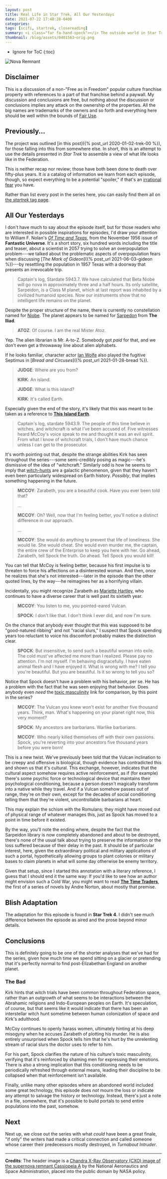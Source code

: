 ```yaml
---
layout: post
title: Real Life in Star Trek, All Our Yesterdays
date: 2021-07-22 17:48:28-0400
categories:
tags: [scifi, startrek, closereading]
summary: <i class="far fa-hand-spock"></i> The outside world in Star Trek
thumbnail: /blog/assets/0401563~orig.png
---
```


* Ignore for ToC
{:toc}

![Nova Remnant](/blog/assets/0401563~orig.png "Nova Remnant")

## Disclaimer

This is a discussion of a non-"Free as in Freedom" popular culture franchise property with references to a part of that franchise behind a paywall.  My discussion and conclusions are free, but nothing about the discussion or conclusions implies any attack on the ownership of the properties.  All the big names are trademarks of the owners and so forth and everything here should be well within the bounds of [Fair Use](https://en.wikipedia.org/wiki/Fair_use).

## Previously...

The project was outlined [in this post]({% post_url 2020-01-02-trek-00 %}), for those falling into this from somewhere else.  In short, this is an attempt to use the details presented in *Star Trek* to assemble a view of what life looks like in the Federation.

This is neither recap nor review; those have both been done to death over fifty-plus years.  It *is* a catalog of information we learn from each episode, though, so expect everything to be a potential "spoiler," if that's an [irrational fear](https://www.theguardian.com/books/booksblog/2011/aug/17/spoilers-enhance-enjoyment-psychologists) you have.

Rather than list every post in the series here, you can easily find them all on [the *startrek* tag page](/blog/tag/startrek/).

## All Our Yesterdays

I don't have much to say about the episode itself, but for those readers who are interested in possible inspirations for episodes, I'd draw your attention to William F. Nolan's [*Of Time and Texas*](https://www.gutenberg.org/ebooks/28893), from the November 1956 issue of **Fantastic Universe**.  It's a short story, six hundred words including the title and teaser, about a scientist in 2057 trying to solve an overpopulation problem---we talked about the problematic aspects of overpopulation fears when discussing [*The Mark of Gideon*]({% post_url 2021-06-03-gideon %})---by resettling the population in 1957 Texas with a doorway that presents an irrevocable trip.

 > Captain's log, Stardate 5943.7. We have calculated that Beta Niobe will go nova in approximately three and a half hours. Its only satellite, Sarpeidon, is a Class M planet, which at last report was inhabited by a civilized humanoid species. Now our instruments show that no intelligent life remains on the planet.

Despite the proper structure of the name, there is currently no constellation named for [Niobe](https://en.wikipedia.org/wiki/Niobe).  The planet appears to be named for [Sarpedon](https://en.wikipedia.org/wiki/Sarpedon_%28Trojan_War_hero%29) from **The Iliad**.

 > **ATOZ**: Of course. I am the real Mister Atoz.

Yep.  The alien librarian is Mr. A-to-Z.  Somebody got *paid* for that, and we don't even get a throwaway line about alien alphabets.

If he looks familiar, character actor [Ian Wolfe](https://en.wikipedia.org/wiki/Ian_Wolfe) also played the fugitive Septimus in [*Bread and Circuses*]({% post_url 2021-01-28-bread %}).

 > **JUDGE**: Where are you from?
 >
 > **KIRK**: An island.
 >
 > **JUDGE**: What is this island?
 >
 > **KIRK**: It's called Earth.

Especially given the end of the story, it's likely that this was meant to be taken as a reference to [**This Island Earth**](https://en.wikipedia.org/wiki/This_Island_Earth_%28novel%29).

 > Captain's log, stardate 5943.9. The people of this time believe in witches, and witchcraft is what I've been accused of. Five witnesses heard McCoy's voice speak to me and thought it was an evil spirit. From what I know of witchcraft trials, I don't have much chance unless I can get to the prosecutor.

It's worth pointing out that, despite the strange abilities Kirk has seen throughout the series---some semi-credibly posing as magic---he's dismissive of the idea of "witchcraft."  Similarly odd is how he seems to imply that [witch-hunts](https://en.wikipedia.org/wiki/Witch-hunt) are a galactic phenomenon, given that they haven't even been particularly widespread on Earth history.  *Possibly*, that implies something happening in the future.

 > **MCCOY**: Zarabeth, you are a beautiful cook. Have you ever been told that?
 >
 > ...
 >
 > **MCCOY**: Oh? Well, now that I'm feeling better, you'll notice a distinct difference in our approach.
 >
 > ...
 >
 > **MCCOY**: She would do anything to prevent that life of loneliness. She would lie. She would cheat. She would even murder me, the captain, the entire crew of the Enterprise to keep you here with her. Go ahead, Zarabeth, tell Spock the truth. Go ahead. Tell Spock you would kill!

You can tell that McCoy is feeling better, because his first impulse is to threaten to force his affections on a disinterested woman.  And then, once he realizes that she's not interested---later in the episode than the other quoted lines, by the way---he reimagines her as a horrifying villain.

Incidentally, you might recognize Zarabeth as [Mariette Hartley](https://en.wikipedia.org/wiki/Mariette_Hartley), who continues to have a diverse career that is well past its sixtieth year.

 > **MCCOY**: You listen to me, you pointed-eared Vulcan.
 >
 > **SPOCK**: I don't like that. I don't think I ever did, and now I'm sure.

On the chance that anybody ever thought that this was supposed to be "good-natured ribbing" and not "racial slurs," I suspect that Spock spending years too reluctant to voice his discomfort probably makes the distinction clear.

 > **SPOCK**: But insensitive, to send such a beautiful woman into exile. The cold must've affected me more than I realized. Please pay no attention. I'm not myself. I'm behaving disgracefully. I have eaten animal flesh and I have enjoyed it. What is wrong with me? I tell you you're beautiful. But you are beautiful. Is it so wrong to tell you so?

Notice that Spock doesn't have a problem with his behavior, per se.  He has a problem with the fact that he was seen enjoying that behavior.  Does anybody even *need* the [toxic masculinity](https://en.wikipedia.org/wiki/Toxic_masculinity) link for comparison, by this point in the series?

 > **MCCOY**: The Vulcan you knew won't exist for another five thousand years. Think, man. What's happening on your planet right now, this very moment?
 >
 > **SPOCK**: My ancestors are barbarians. Warlike barbarians.
 >
 > **MCCOY**: Who nearly killed themselves off with their own passions. Spock, you're reverting into your ancestors five thousand years before you were born!

This is a new twist.  We've previously been told that the Vulcan inclination to be creepy and offensive is biological, though evidence has contradicted this and shown us that it's cultural.  This exchange, however, indicates that the cultural aspect somehow requires active reinforcement, as if (for example) there's some psychic force or technological device that maintains their psychological conditioning, because a person doesn't magically transform into a native while they travel.  And if a Vulcan somehow passes out of range, they're on their own, except for the decades of social conditioning telling them that they're violent, uncontrollable barbarians at heart.

This may explain the schism with the Romulans; they might have moved out of physical range of whatever manages this, just as Spock has moved to a point in time before it existed.

By the way, you'll note the ending where, despite the fact that the Sarpeidon library is now completely abandoned and about to be destroyed, there's none of the usual talk about trying to preserve the information or the loss suffered because of their delay in the past.  It should be of particular interest, here, given the extraordinary political and military applications of such a portal, hypothetically allowing groups to plant colonies or military bases to claim planets in what will some day otherwise be enemy territory.

Given that setup, since I started this annotation with a literary reference, I guess that I should end it the same way:  If you'd like to see how an author might envision such a Cold War, you might want to read [**The Time Traders**](https://gutenberg.org/ebooks/19145), the first of a series of novels by Andre Norton, about mostly that premise.

## Blish Adaptation

The adaptation for this episode is found in **Star Trek 4**.  I didn't see much difference between the episode as aired and the prose beyond minor details.

## Conclusions

This is definitely going to be one of the shorter analyses that we've had for the series, given how much time we spend sitting on a glacier or pretending that it's perfectly normal to find post-Elizabethan England on another planet.

### The Bad

Kirk hints that witch trials have been common throughout Federation space, rather than an outgrowth of what seems to be interactions between the Abrahamic religions and Indo-European peoples on Earth.  It's speculation, of course, but that seems like it would indicate that there has been an interstellar witch hunt sometime between human colonization of space and Kirk's adulthood.

McCoy continues to openly harass women, ultimately hinting at his deep misogyny when he accuses Zarabeth of plotting his murder.  He is also entirely unsurprised when Spock tells him that he's hurt by the unrelenting stream of racial slurs the doctor uses to refer to him.

For his part, Spock clarifies the nature of his culture's toxic masculinity, verifying that it's reinforced by shaming men for expressing their emotions.  There is also a strong implication that this conditioning needs to be periodically refreshed through external means, leading their discipline to be collapsed when that reinforcement isn't available.

Finally, unlike many other episodes where an abandoned world included some great technology, this episode does *not* mourn the loss or indicate any attempt to salvage the history or technology.  Instead, there's just a note in a file, somewhere, that it's possible to build portals to send entire populations into the past, somehow.

## Next

Next up, we close out the series with what *could* have been a great finale, "if only" the writers had made a critical connection and called someone whose career their predecessors mostly destroyed, in *Turnabout Intruder*.

#### <i class="far fa-hand-spock"></i>

* * *

**Credits**: The header image is a [Chandra X-Ray Observatory (CXO) image of the supernova remnant Cassiopeia A](https://images.nasa.gov/details-0401563) by the National Aeronautics and Space Administration, placed into the public domain by NASA policy.
